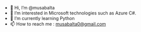 - 👋 Hi, I’m @musabalta
- 👀 I’m interested in Microsoft technologies such as Azure C#.
- 🌱 I’m currently learning Python
- 📫 How to reach me : musabalta0@gmail.com

<!---
musabalta/musabalta is a ✨ special ✨ repository because its `README.md` (this file) appears on your GitHub profile.
You can click the Preview link to take a look at your changes.
--->
